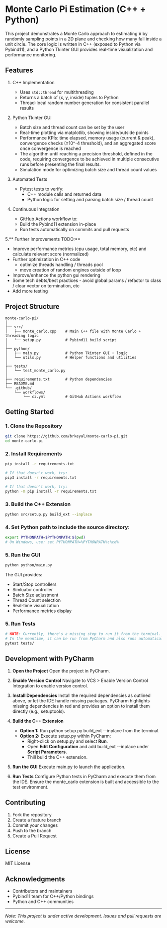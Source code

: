 # Monte Carlo Pi Estimation (C++ + Python)

This project demonstrates a Monte Carlo approach to estimating π by randomly sampling points in a 2D plane and checking how many fall inside a unit circle. The core logic is written in C++ (exposed to Python via Pybind11), and a Python Tkinter GUI provides real-time visualization and performance monitoring.

## Features

1. C++ Implementation
   - Uses `std::thread` for multithreading
   - Returns a batch of (x, y, inside) tuples to Python
   - Thread-local random number generation for consistent parallel results

2. Python Tkinter GUI
   - Batch size and thread count can be set by the user
   - Real-time plotting via matplotlib, showing inside/outside points
   - Performance KPIs: time elapsed, memory usage (current & peak), convergence checks (±10^-4 threshold), and an aggregated score once convergence is reached
   - The algorithm until reaching a precision threshold, defined in the code, requiring convergence to be achieved in multiple consecutive runs before presenting the final results.
   - Simulation mode for optimizing batch size and thread count values

3. Automated Tests
   - Pytest tests to verify:
     - C++ module calls and returned data
     - Python logic for setting and parsing batch size / thread count

4. Continuous Integration
   - GitHub Actions workflow to:
   - Build the Pybind11 extension in-place
   - Run tests automatically on commits and pull requests

5.** Further Improvements TODO:**
   - Improve performance metrics (cpu usage, total memory, etc) and calculate relevant score (normalized)
   - Further optimization in C++ code
      - optimize threads handling / threads pool
      - move creation of random engines outside of loop
   - Improve/enhance the python gui rendering
   - Some tech debts/best practices - avoid global params / refactor to class / clear vector on termination, etc
   - Add more testing

  

## Project Structure
```
monte-carlo-pi/
│
├── src/
│   ├── monte_carlo.cpp    # Main C++ file with Monte Carlo + threading logic
│   └── setup.py           # Pybind11 build script
│
├── python/
│   ├── main.py            # Python Tkinter GUI + logic
│   └── utils.py           # Helper functions and utilities
│
├── tests/
│   └── test_monte_carlo.py
│
├── requirements.txt       # Python dependencies
├── README.md
└── .github/
    └── workflows/
        └── ci.yml         # GitHub Actions workflow
```

## Getting Started

### 1. Clone the Repository
```bash
git clone https://github.com/brkeyal/monte-carlo-pi.git
cd monte-carlo-pi
```
### 2. Install Requirements
```bash
pip install -r requirements.txt

# If that doesn't work, try:
pip3 install -r requirements.txt

# If that doesn't work, try:
python -m pip install -r requirements.txt
```

### 3. Build the C++ Extension
```bash
python src/setup.py build_ext --inplace
```

### 4. Set Python path to include the source directory:
```bash
export PYTHONPATH=$PYTHONPATH:$(pwd)
# On Windows, use: set PYTHONPATH=%PYTHONPATH%;%cd%
```

### 5. Run the GUI
```bash
python python/main.py
```

The GUI provides:
- Start/Stop controllers
- Simluator controller
- Batch Size adjustment
- Thread Count selection
- Real-time visualization
- Performance metrics display

### 5. Run Tests
```bash
# NOTE: Currently, there's a missing step to run it from the terminal. Pytest requires additional dependencies and linkage to the monte_carlo C++ build. This needs to be fixed.
# In the meantime, it can be run from PyCharm and also runs automatically as part of every commit/PR in GitHub.
pytest tests/
```

## Development with PyCharm

1. **Open the Project**
Open the project in PyCharm.

2. **Enable Version Control**
Navigate to VCS > Enable Version Control Integration to enable version control.

3. **Install Dependencies**
Install the required dependencies as outlined above, or let the IDE handle missing packages. PyCharm highlights missing dependencies in red and provides an option to install them directly (e.g., setuptools).

4. **Build the C++ Extension**
   - **Option 1:** Run python setup.py build_ext --inplace from the terminal.
   - **Option 2:** Execute setup.py within PyCharm:
      - Right-click on setup.py and select **Run**.
      - Open **Edit Configuration** and add build_ext --inplace under **Script Parameters**.
      - Thill build the C++ extension.

5. **Run the GUI**
Execute main.py to launch the application.

6. **Run Tests**
Configure Python tests in PyCharm and execute them from the IDE. Ensure the monte_carlo extension is built and accessible to the test environment.

## Contributing

1. Fork the repository
2. Create a feature branch
3. Commit your changes
4. Push to the branch
5. Create a Pull Request

## License

MIT License

## Acknowledgments

- Contributors and maintainers
- Pybind11 team for C++/Python bindings
- Python and C++ communities

---
*Note: This project is under active development. Issues and pull requests are welcome.*
